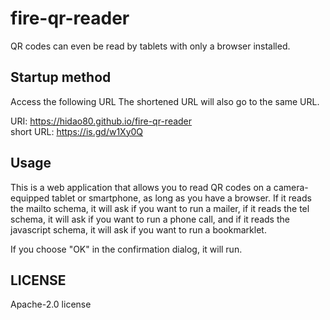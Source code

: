 # fire-qr-reader
QR codes can even be read by tablets with only a browser installed.

## Startup method
Access the following URL The shortened URL will also go to the same URL.

URI: <https://hidao80.github.io/fire-qr-reader>  
short URL: <https://is.gd/w1Xy0Q>

## Usage
This is a web application that allows you to read QR codes on a camera-equipped tablet or smartphone, as long as you have a browser.
If it reads the mailto schema, it will ask if you want to run a mailer, if it reads the tel schema, it will ask if you want to run a phone call, and if it reads the javascript schema, it will ask if you want to run a bookmarklet.

If you choose "OK" in the confirmation dialog, it will run.

## LICENSE

Apache-2.0 license
